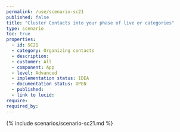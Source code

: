 ```yaml
---
permalink: /use/scenario-sc21
published: false
title: "Cluster Contacts into your phase of live or categories"
type: scenario
toc: true
properties:
  - id: SC21
  - category: Organizing contacts
  - description:
  - customer: All
  - component: App
  - level: Advanced
  - implementation status: IDEA
  - documentation status: OPEN
  - published:
  - link to lucid:
require:
required_by:
---
```


{% include scenarios/scenario-sc21.md %}

